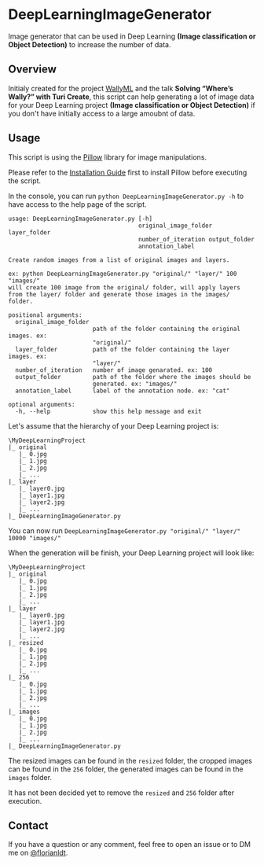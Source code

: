 # DeepLearningImageGenerator

Image generator that can be used in Deep Learning **(Image classification or Object Detection)** to increase the number of data.

## Overview

Initialy created for the project [WallyML](https://github.com/FlorianLdt/WallyML) and the talk **Solving “Where’s Wally?” with Turi Create**, this script can help generating a lot of image data for your Deep Learning project **(Image classification or Object Detection)** if you don't have initially access to a large amoubnt of data.

## Usage

This script is using the [Pillow](https://github.com/python-pillow/Pillow) library for image manipulations.

Please refer to the [Installation Guide](https://pillow.readthedocs.io/en/latest/installation.html) first to install Pillow before executing the script.

In the console, you can run `python DeepLearningImageGenerator.py -h` to have access to the help page of the script.

```
usage: DeepLearningImageGenerator.py [-h]
                                     original_image_folder layer_folder
                                     number_of_iteration output_folder
                                     annotation_label

Create random images from a list of original images and layers.

ex: python DeepLearningImageGenerator.py "original/" "layer/" 100 "images/"
will create 100 image from the original/ folder, will apply layers from the layer/ folder and generate those images in the images/ folder.

positional arguments:
  original_image_folder
                        path of the folder containing the original images. ex:
                        "original/"
  layer_folder          path of the folder containing the layer images. ex:
                        "layer/"
  number_of_iteration   number of image genarated. ex: 100
  output_folder         path of the folder where the images should be
                        generated. ex: "images/"
  annotation_label      label of the annotation node. ex: "cat"

optional arguments:
  -h, --help            show this help message and exit
```

Let's assume that the hierarchy of your Deep Learning project is:

```
\MyDeepLearningProject
|_ original
   |_ 0.jpg
   |_ 1.jpg
   |_ 2.jpg
   |_ ...
|_ layer
   |_ layer0.jpg
   |_ layer1.jpg
   |_ layer2.jpg
   |_ ...
|_ DeepLearningImageGenerator.py
```
You can now run `DeepLearningImageGenerator.py "original/" "layer/" 10000 "images/"`

When the generation will be finish, your Deep Learning project will look like:

```
\MyDeepLearningProject
|_ original
   |_ 0.jpg
   |_ 1.jpg
   |_ 2.jpg
   |_ ...
|_ layer
   |_ layer0.jpg
   |_ layer1.jpg
   |_ layer2.jpg
   |_ ...
|_ resized
   |_ 0.jpg
   |_ 1.jpg
   |_ 2.jpg
   |_ ...
|_ 256
   |_ 0.jpg
   |_ 1.jpg
   |_ 2.jpg
   |_ ...
|_ images
   |_ 0.jpg
   |_ 1.jpg
   |_ 2.jpg
   |_ ...
|_ DeepLearningImageGenerator.py
```

The resized images can be found in the `resized` folder, the cropped images can be found in the `256` folder, the generated images can be found in the `images` folder.

It has not been decided yet to remove the `resized` and `256` folder after execution.

## Contact
If you have a question or any comment, feel free to open an issue or to DM me on [@florianldt](https://twitter.com/florianldt).



